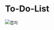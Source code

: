 # To-Do-List
![캡처](https://user-images.githubusercontent.com/90675820/169753501-aeb8c663-b394-42ce-b779-ebad0265f4ef.PNG)
